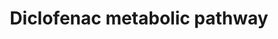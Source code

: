 ---
annotations:
- id: PW:0000375
  parent: regulatory pathway
  type: Pathway Ontology
  value: phase I biotransformation pathway via cytochrome P450
authors:
- Mkutmon
- Eweitz
description: CYP metabolism of the diclofenac drug.
last-edited: 2021-05-21
organisms:
- Bos taurus
redirect_from:
- /index.php/Pathway:WP3152
- /instance/WP3152
- /instance/WP3152_rr117495
revision: r117495
schema-jsonld:
- '@context': https://schema.org/
  '@id': https://wikipathways.github.io/pathways/WP3152.html
  '@type': Dataset
  creator:
    '@type': Organization
    name: WikiPathways
  description: CYP metabolism of the diclofenac drug.
  keywords:
  - 3'-Hydroxydiclofenac
  - 4',5-Dihydroxydiclofenac
  - 4'-hydroxydiclofenac
  - 5-hydroxydiclofenac
  - CYP2B6
  - CYP2C18
  - CYP2C19
  - CYP2C8
  - Metabolite
  - diclofenac
  license: CC0
  name: Diclofenac metabolic pathway
seo: CreativeWork
title: Diclofenac metabolic pathway
wpid: WP3152
---